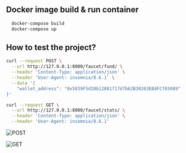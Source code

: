 
## Docker image build & run container  
```bash
  docker-compose build
  docker-compose up
``` 

## How to test the project?
```bash
curl --request POST \
  --url http://127.0.0.1:8000/faucet/fund/ \
  --header 'Content-Type: application/json' \
  --header 'User-Agent: insomnia/8.6.1' \
  --data '{
    "wallet_address": "0x5839F5d20b12081717d7b62B30263EB4FCf65089"
}'
```

```bash
curl --request GET \
  --url http://127.0.0.1:8000/faucet/stats/ \
  --header 'Content-Type: application/json' \
  --header 'User-Agent: insomnia/8.6.1'
```

![POST](https://github.com/azflin7/sepolia-faucet-api/assets/img/screenshot1.png)  

![GET](https://github.com/azflin7/sepolia-faucet-api/assets/img/screenshot2.png)  